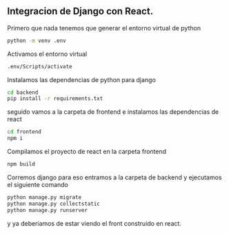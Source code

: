## Integracion de Django con React.

Primero que nada tenemos que generar el entorno virtual de python

```cmd
python -m venv .env
```

Activamos el entorno virtual 
```cmd
.env/Scripts/activate

```

Instalamos las dependencias de python para django
```cmd
cd backend
pip install -r requirements.txt
```

seguido vamos a la carpeta de frontend e instalamos las dependencias de react
```cmd
cd frontend
npm i
```

Compilamos el proyecto de react en la carpeta frontend
```cmd
npm build
```

Corremos django para eso entramos a la carpeta de backend y ejecutamos el siguiente comando

```cmd
python manage.py migrate
python manage.py collectstatic
python manage.py runserver
```

y ya deberiamos de estar viendo el front construido en react.


